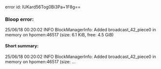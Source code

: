 error id: IUKard56Tog0Bi3Pa+1F8g==
### Bloop error:

25/06/18 00:20:02 INFO BlockManagerInfo: Added broadcast_42_piece0 in memory on hpomen:46517 (size: 6.1 KiB, free: 4.5 GiB)
#### Short summary: 

25/06/18 00:20:02 INFO BlockManagerInfo: Added broadcast_42_piece0 in memory on hpomen:46517 (size: ...